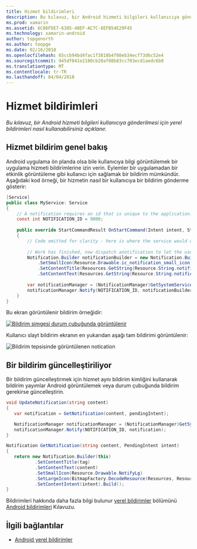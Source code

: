 ```yaml
---
title: Hizmet bildirimleri
description: Bu kılavuz, bir Android hizmeti bilgileri kullanıcıya gönderilmesi için yerel bildirimleri nasıl kullanabilirsiniz açıklanır.
ms.prod: xamarin
ms.assetid: 6C06FDE7-6385-40EF-AC7C-8EFB54E29F45
ms.technology: xamarin-android
author: topgenorth
ms.author: toopge
ms.date: 02/16/2018
ms.openlocfilehash: 65ccb94bd4fac1f3818b4f08eb34ecf73d6c52e4
ms.sourcegitcommit: 945df041e2180cb20af08b83cc703ecd1aedc6b0
ms.translationtype: MT
ms.contentlocale: tr-TR
ms.lasthandoff: 04/04/2018
---
```

# <a name="service-notifications"></a>Hizmet bildirimleri

_Bu kılavuz, bir Android hizmeti bilgileri kullanıcıya gönderilmesi için yerel bildirimleri nasıl kullanabilirsiniz açıklanır._


## <a name="service-notifications-overview"></a>Hizmet bildirim genel bakış

Android uygulama ön planda olsa bile kullanıcıya bilgi görüntülemek bir uygulama hizmeti bildirimlerine izin verin. Eylemler bir uygulamadan bir etkinlik görüntüleme gibi kullanıcı için sağlamak bir bildirim mümkündür. Aşağıdaki kod örneği, bir hizmetin nasıl bir kullanıcıya bir bildirim gönderme gösterir:

```csharp
[Service]
public class MyService: Service 
{
    // A notification requires an id that is unique to the application.
    const int NOTIFICATION_ID = 9000;
    
    public override StartCommandResult OnStartCommand(Intent intent, StartCommandFlags flags, int startId)
    {
        // Code omitted for clarity - here is where the service would do something.
    
        // Work has finished, now dispatch anotification to let the user know.
        Notification.Builder notificationBuilder = new Notification.Builder(this)
            .SetSmallIcon(Resource.Drawable.ic_notification_small_icon)
            .SetContentTitle(Resources.GetString(Resource.String.notification_content_title))
            .SetContentText(Resources.GetString(Resource.String.notification_content_text));
        
        var notificationManager = (NotificationManager)GetSystemService(NotificationService);
        notificationManager.Notify(NOTIFICATION_ID, notificationBuilder.Build());
    }
}
```

Bu ekran görüntülenir bildirim örneğidir:

[![Bildirim simgesi durum çubuğunda görüntülenir](service-notifications-images/01-notification-sml.png)](service-notifications-images/01-notification.png#lightbox)

Kullanıcı slayt bildirim ekranın en yukarıdan aşağı tam bildirimi görüntülenir:

![Bildirim tepsisinde görüntülenen notication](service-notifications-images/02-fullnotification.png)


## <a name="updating-a-notification"></a>Bir bildirim güncelleştiriliyor

Bir bildirim güncelleştirmek için hizmet aynı bildirim kimliğini kullanarak bildirim yayımlar Android görüntülemek veya durum çubuğunda bildirim gerekirse güncelleştirin.

```csharp 
void UpdateNotification(string content)
{
   var notification = GetNotification(content, pendingIntent);

   NotificationManager notificationManager = (NotificationManager)GetSystemService(Context.NotificationService);
   notificationManager.Notify(NOTIFICATION_ID, notification);
}

Notification GetNotification(string content, PendingIntent intent)
{
   return new Notification.Builder(this)
           .SetContentTitle(tag)
           .SetContentText(content)
           .SetSmallIcon(Resource.Drawable.NotifyLg)
           .SetLargeIcon(BitmapFactory.DecodeResource(Resources, Resource.Drawable.Icon))
           .SetContentIntent(intent).Build();
}
```

Bildirimleri hakkında daha fazla bilgi bulunur [yerel bildirimler](~/android/app-fundamentals/notifications/local-notifications.md) bölümünü [Android bildirimleri](~/android/app-fundamentals/notifications/index.md) Kılavuzu.


## <a name="related-links"></a>İlgili bağlantılar

- [Android yerel bildirimler](~/android/app-fundamentals/notifications/local-notifications.md)
